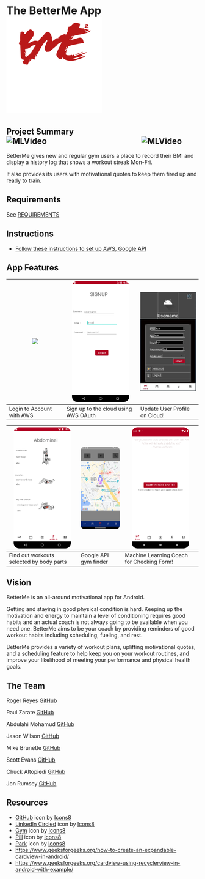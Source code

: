 # The BetterMe App <img src="Public/icon1.png" alt="login" width="250">

## Project Summary <div style="display: flex; flex-direction: row; flex-wrap:wrap; justify-content: space-between;">   <img src="Public/squatreps.gif" alt="MLVideo" width="150"/>  <img src="Public/pushupreps.gif" alt="MLVideo" width="150"/> </div>


BetterMe gives new and regular gym users a place to record their BMI and display a history log that shows a workout streak Mon-Fri.

It also provides its users with motivational quotes to keep them fired up and ready to train.

## Requirements

See [REQUIREMENTS](./REQUIREMENTS.md)

## Instructions
- [Follow these instructions to set up AWS, Google API](app/README.md)

## App Features

[//]: # (<div style="display: flex; flex-direction: row; flex-wrap:wrap; justify-content: space-between;">)

[//]: # (      <img id=image src="Public/loginvideo.gif" alt="login" width="150"/>)

[//]: # (      <img id=image src="Public/signup.png" alt="Step1" width="150"/>)

[//]: # (      <img id=image src="Public/updateinfo.JPG" alt="Step2" width="150"/>)

[//]: # (      <img id=image src="Public/selectworkout.png" alt="Step3" width="150"/>)

[//]: # (      <img id=image src="Public/img.png" alt="step 4" width="150"/>)

[//]: # (      <img id=image src="Public/smartspotter.png" alt="MLVideo" width="150"/>)

[//]: # (</div>)

| <img src="Public/loginvideo.gif" width="150"/> | <img id=image src="Public/signup.png" alt="Step1" width="150"/> | <img id=image src="Public/updateinfo.JPG" alt="Step2" width="150"/> |
|------------------------------------------------|-----------------------------------------------------------------|---------------------------------------------------------------------|
| Login to Account with AWS                      | Sign up to the cloud using AWS OAuth                            | Update User Profile on Cloud!                                       |

| <img id=image src="Public/selectworkout.png" alt="Step3" width="150"/> | <img id=image src="Public/img.png" alt="step 4" width="150"/> | <img id=image src="Public/smartspotter.png" alt="MLVideo" width="150"/> |
|------------------------------------------------------------------------|---------------------------------------------------------------|-------------------------------------------------------------------------|
| Find out workouts selected by body parts                               | Google API gym finder                                         | Machine Learning Coach for Checking Form!                               |


## Vision

<!-- what is the vision of the product? -->
BetterMe is an all-around motivational app for Android.

<!-- what pain point does this project solve? -->
Getting and staying in good physical condition is hard.
Keeping up the motivation and energy to maintain a level of conditioning requires good habits and an actual coach is not always going to be available when you need one.
BetterMe aims to be your coach by providing reminders of good workout habits including scheduling, fueling, and rest.

<!-- why should anyone care about this product? -->
BetterMe provides a variety of workout plans, uplifting motivational quotes, and a scheduling feature to help keep you on your workout routines, and improve your likelihood of meeting your performance and physical health goals.

## The Team

Roger Reyes [GitHub](https://github.com/RogerMReyes)

Raul Zarate [GitHub](https://github.com/zaratr)

Abdulahi Mohamud [GitHub](https://github.com/AbdulahiMohamud)

Jason Wilson [GitHub](https://github.com/WilsonJhub)

Mike Brunette [GitHub](https://github.com/mcbrunette33) 

Scott Evans [GitHub](https://github.com/mScottEvans)

Chuck Altopiedi [GitHub](https://github.com/ChuckAlto)

Jon Rumsey [GitHub](https://github.com/nojronatron)

## Resources
- <a target="_blank" href="https://icons8.com/icon/v551nqGeHhGn/github">GitHub</a> icon by <a target="_blank" href="https://icons8.com">Icons8</a>
- <a target="_blank" href="https://icons8.com/icon/UyatB5WgOdeP/linkedin-circled">LinkedIn Circled</a> icon by <a target="_blank" href="https://icons8.com">Icons8</a>
- <a target="_blank" href="https://icons8.com/icon/ZvjnlgX9t1tb/gym">Gym</a> icon by <a target="_blank" href="https://icons8.com">Icons8</a>
- <a target="_blank" href="https://icons8.com/icon/i8S0UHJ4f47y/pill">Pill</a> icon by <a target="_blank" href="https://icons8.com">Icons8</a>
- <a target="_blank" href="https://icons8.com/icon/j0vWxQ4slW7i/park">Park</a> icon by <a target="_blank" href="https://icons8.com">Icons8</a>
- https://www.geeksforgeeks.org/how-to-create-an-expandable-cardview-in-android/
- https://www.geeksforgeeks.org/cardview-using-recyclerview-in-android-with-example/
